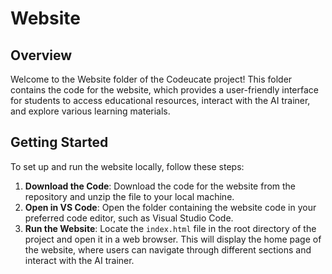 # Website

## Overview

Welcome to the Website folder of the Codeucate project! This folder contains the code for the website, which provides a user-friendly interface for students to access educational resources, interact with the AI trainer, and explore various learning materials.

## Getting Started

To set up and run the website locally, follow these steps:

1. **Download the Code**: Download the code for the website from the repository and unzip the file to your local machine.
2. **Open in VS Code**: Open the folder containing the website code in your preferred code editor, such as Visual Studio Code.
3. **Run the Website**: Locate the `index.html` file in the root directory of the project and open it in a web browser. This will display the home page of the website, where users can navigate through different sections and interact with the AI trainer.
